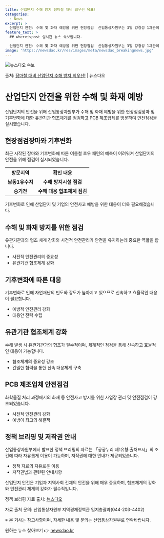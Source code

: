 ```yaml
---
title: 산업단지 수해 방지 장마철 대비 최우선 목표!
categories:
  - News
excerpt: >
  산업단지 안전: 수해 및 화재 예방을 위한 현장점검  산업통상자원부는 3일 강경성 1차관이 산업단지 수해 및…
feature_text: >
  ## whereispost 실시간 뉴스 속보입니다.

  산업단지 안전: 수해 및 화재 예방을 위한 현장점검  산업통상자원부는 3일 강경성 1차관이 산업단지 수해 및…
image: 'https://newsdao.kr/res/images/meta/newsdao_breakingnews.jpg'
---
```


![뉴스다오 속보](https://newsdao.kr/res/images/meta/newsdao_breakingnews.jpg)

<p>출처: <a href="https://newsdao.kr/4578" rel="dofollow">장마철 대비 산업단지 수해 방지 최우선!</a> | 뉴스다오</p>

<h1>산업단지 안전을 위한 수해 및 화재 예방</h1>
<p data-ke-size="size16">산업단지의 안전을 위해 산업통상자원부가 수해 및 화재 예방을 위한 현장점검장마 및 기후변화에 대한 유관기관 협조체계를 점검하고 PCB 제조업체를 방문하여 안전점검을 실시했습니다.</p>

<h2 data-ke-size="size26">현장점검장마와 기후변화</h2>
<p data-ke-size="size16">최근 시작된 장마와 기후변화에 따른 여름철 호우 패턴의 예측이 어려워져 산업단지의 안전을 위해 점검이 실시되었습니다.</p>
<table>
	<tr>
		<th>방문지역</th>
		<th>확인 내용</th>
	</tr>
	<tr>
		<td style="text-align: center; height: 17px;"><b>남동1유수지</b></td>
		<td style="text-align: center; height: 17px;"><b>수해 방지시설 점검</b></td>
	</tr>
	<tr>
		<td style="text-align: center; height: 17px;"><b>승기천</b></td>
		<td style="text-align: center; height: 17px;"><b>수해 대응 협조체계 점검</b></td>
	</tr>
</table>
<p data-ke-size="size16">기후변화로 인해 산업단지 및 기업의 안전사고 예방을 위한 대응이 더욱 필요해졌습니다.</p>

<h2 data-ke-size="size26">수해 및 화재 방지를 위한 점검</h2>
<p data-ke-size="size16">유관기관과의 협조 체계 강화와 사전적 안전관리가 안전을 유지하는데 중요한 역할을 합니다.</p>
<ul>
	<li>사전적 안전관리의 중요성</li>
	<li>유관기관 협조체계 강화</li>
</ul>

<h2 data-ke-size="size26">기후변화에 따른 대응</h2>
<p data-ke-size="size16">기후변화로 인해 자연재난의 빈도와 강도가 높아지고 있으므로 신속하고 효율적인 대응이 필요합니다.</p>
<ul>
	<li>예방적 안전관리 강화</li>
	<li>대응안 전략 수립</li>
</ul>

<h2 data-ke-size="size26">유관기관 협조체계 강화</h2>
<p data-ke-size="size16">수해 발생 시 유관기관과의 협조가 필수적이며, 체계적인 점검을 통해 신속하고 효율적인 대응이 가능합니다.</p>
<ul>
	<li>협조체계의 중요성 강조</li>
	<li>긴밀한 협력을 통한 신속 대응체계 구축</li>
</ul>

<h2 data-ke-size="size26">PCB 제조업체 안전점검</h2>
<p data-ke-size="size16">화학물질 처리 과정에서의 화재 등 안전사고 방지를 위한 사업장 관리 및 안전점검이 강조되었습니다.</p>
<ul>
	<li>사전적 안전관리 강화</li>
	<li>예방이 최고의 해결책</li>
</ul>

<h2 data-ke-size="size26">정책 브리핑 및 저작권 안내</h2>
<p data-ke-size="size16">산업통상자원부에서 발표한 정책 브리핑의 자료는 「공공누리 제1유형:출처표시」의 조건에 따라 자유롭게 이용이 가능하며, 저작권에 대한 안내가 제공되었습니다.</p>
<ul>
	<li>정책 자료의 자유로운 이용</li>
	<li>저작권법과 관련된 안내사항</li>
</ul>

<p data-ke-size="size16">산업단지 안전은 기업과 지역사회 전체의 안전을 위해 매우 중요하며, 협조체계의 강화와 안전관리 체계의 강화가 필수적입니다.</p>
<p data-ke-size="size16">정책 브리핑 자료 출처: <a href="https://newsdao.kr/4578">뉴스다오</a></p>
<p data-ke-size="size16">자료 출처 문의: 산업통상자원부 지역경제정책관 입지총괄과(044-203-4402)</p>
<p data-ke-size="size16">※ 본 기사는 참고사항이며, 자세한 내용 및 문의는 산업통상자원부로 연락바랍니다.</p>
<p data-ke-size="size16"></p> 

원하는 뉴스 찾아보기 👉 <a href="https://newsdao.kr" rel="dofollow">newsdao.kr</a>


